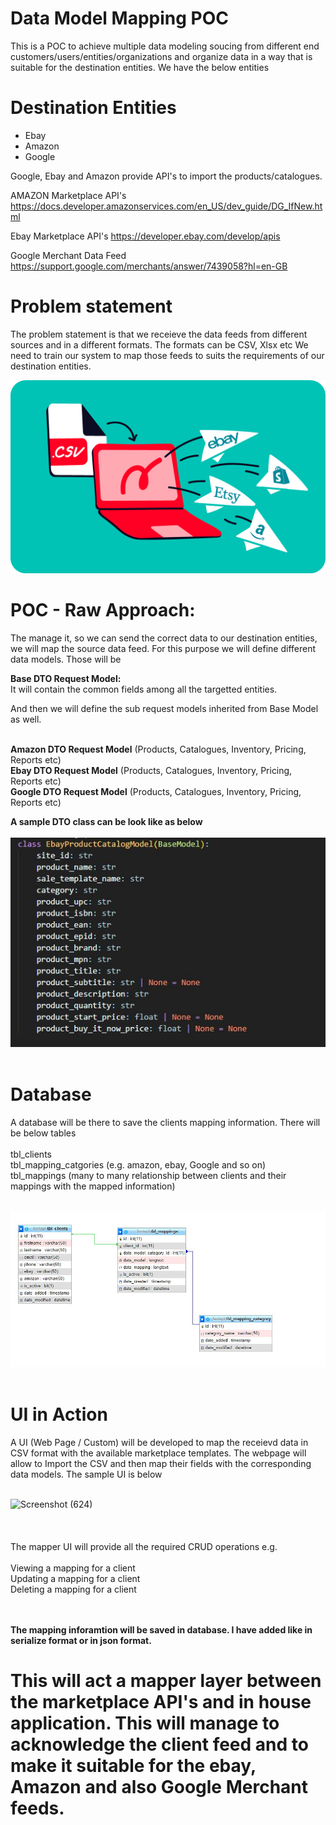 # Data Model Mapping POC
This is a POC to achieve multiple data modeling soucing from different end customers/users/entities/organizations and organize data in a way that is suitable for the destination entities. We have the below entities

# Destination Entities
- Ebay
- Amazon
- Google
  

Google, Ebay and Amazon provide API's to import the products/catalogues. 

AMAZON Marketplace API's
https://docs.developer.amazonservices.com/en_US/dev_guide/DG_IfNew.html

Ebay Marketplace API's
https://developer.ebay.com/develop/apis

Google Merchant Data Feed
https://support.google.com/merchants/answer/7439058?hl=en-GB


# Problem statement
The problem statement is that we receieve the data feeds from different sources and in a different formats. The formats can be CSV, Xlsx etc We need to train our system to map those feeds to suits the requirements of our destination entities.

![Screenshot (624)](import.png)

# POC - Raw Approach:
The manage it, so we can send the correct data to our destination entities, we will map the source data feed. For this purpose we will define different data models. Those will be

**Base DTO Request Model:** <br>
It will contain the common fields among all the targetted entities. <br>

And then we will define the sub request models inherited from Base Model as well. <br><br>

**Amazon DTO Request Model** (Products, Catalogues, Inventory, Pricing, Reports etc)<br>
**Ebay DTO Request Model** (Products, Catalogues, Inventory, Pricing, Reports etc)<br>
**Google DTO Request Model** (Products, Catalogues, Inventory, Pricing, Reports etc)<br>


**A sample DTO class can be look like as below** <br><br>
![Screenshot (624)](sampleDataModel.JPG)<br><br>

# Database
A database will be there to save the clients mapping information. There will be below tables
<br><br>
tbl_clients<br>
tbl_mapping_catgories (e.g. amazon, ebay, Google and so on) <br>
tbl_mappings (many to many relationship between clients and their mappings with the mapped information) <br>

<br> ![Screenshot (624)](db.jpg)<br><br>


# UI in Action
A UI (Web Page / Custom) will be developed to map the receievd data in CSV format with the available marketplace templates. The webpage will allow to Import the CSV and then map their fields with the corresponding data models. 
The sample UI is below

<br> ![Screenshot (624)](mapper.jpg)<br><br>
<br><br>
The mapper UI will provide all the required CRUD operations e.g.
<br><br>
Viewing a mapping for a client <br>
Updating a mapping for a client<br>
Deleting a mapping for a client<br>
<br><br>

**The mapping inforamtion will be saved in database. I have added like in serialize format or in json format.**



# This will act a mapper layer between the marketplace API's and in house application. This will manage to acknowledge the client feed and to make it suitable for the ebay, Amazon and also Google Merchant feeds. 


